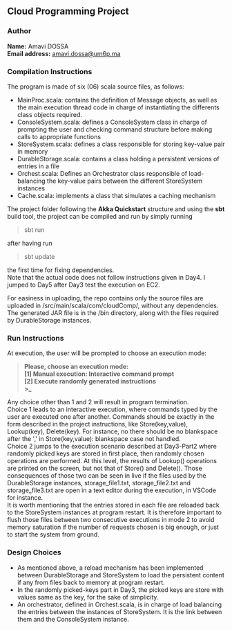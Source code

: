 ## **Cloud Programming Project**  
### Author
**Name:** Amavi DOSSA  
**Email address:** amavi.dossa@um6p.ma  

### Compilation Instructions
The program is made of six (06) scala source files, as follows:
- MainProc.scala: contains the definition of Message objects, as well as the main execution thread code in charge of instantiating the differents class objects required.
- ConsoleSystem.scala: defines a ConsoleSystem class in charge of prompting the user and checking command structure before making calls to appropriate functions
- StoreSystem.scala: defines a class responsible for storing key-value pair in memory
- DurableStorage.scala: contains a class holding a persistent versions of entries in a file
- Orchest.scala: Defines an Orchestrator class responsible of load-balancing the key-value pairs between the different StoreSystem instances
- Cache.scala: implements a class that simulates a caching mechanism

The project folder following the **Akka Quickstart** structure and using the **sbt** build tool, the project can be compiled and run by simply running 
> sbt run

after having run 
> sbt update 

the first time for fixing dependencies.  
Note that the actual code does  not follow instructions given in Day4. I jumped to Day5 after Day3 test the execution on EC2.

For easiness in uploading, the repo contains only the source files are uploaded in /src/main/scala/com/cloudComp/, without any dependencies.  
The generated JAR file is in the /bin directory, along with the files required by DurableStorage instances.

### Run Instructions
At execution, the user will be prompted to choose an execution mode:
> **Please, choose an execution mode:  
> [1] Manual execution: Interactive command prompt  
> [2] Execute randomly generated instructions  
> \>_**

Any choice other than 1 and 2 will result in program termination.  
Choice 1 leads to an interactive execution, where commands typed by the user are executed one after another. Commands should be exactly in the form described in the project instructions, like Store(key,value), Lookup(key), Delete(key). For instance, no there should be no blankspace after the ',' in Store(key,value): blankspace case not handled.  
Choice 2 jumps to the execution scenario described at Day3-Part2 where randomly picked keys are stored in first place, then randomly chosen operations are performed. At this level, the results of Lookup() operations are printed on the screen, but not that of Store() and Delete(). Those consequences of those two can be seen in live if the files used by the DurableStorage instances, storage_file1.txt, storage_file2.txt and storage_file3.txt are open in a text editor during the execution, in VSCode for instance.  
It is worth mentioning that the entries stored in each file are reloaded back to the StoreSystem instances at program restart. It is therefore important to flush those files between two consecutive executions in mode 2 to avoid memory saturation if the number of requests chosen is big enough, or just to start the system from ground.

### Design Choices
- As mentioned above, a reload mechanism has been implemented between DurableStorage and StoreSystem to load the persistent content if any from files back to memory at program restart.
- In the randomly picked-keys part in Day3, the picked keys are store with values same as the key, for the sake of simplicity.
- An orchestrator, defined in Orchest.scala, is in charge of load balancing the entries between the instances of StoreSystem. It is the link between them and the ConsoleSystem instance.
